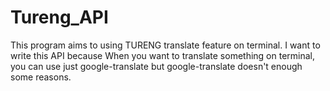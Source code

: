 # Tureng_API
This program aims to using TURENG translate feature on terminal. I want to write this API because When you want to translate something on terminal, you can use just google-translate but google-translate doesn't enough some reasons.
